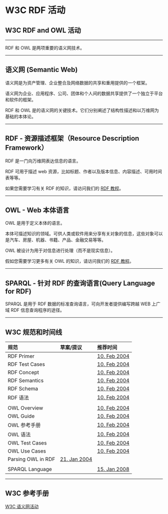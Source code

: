 # W3C RDF 活动

## W3C RDF and OWL 活动

------

RDF 和 OWL 是两项重要的语义网技术。

------

## 语义网 (Semantic Web)

语义网是为资产管理、企业整合及网络数据的共享和重用提供的一个框架。

语义网为企业、应用程序、公司、团体和个人间的数据共享提供了一个独立于平台和软件的框架。

RDF 和 OWL 是的语义网的关键技术。它们分别阐述了结构性描述和以万维网为基础的本体论。

------

## RDF - 资源描述框架（Resource Description Framework）

RDF 是一门向万维网表达信息的语言。

RDF 可用于描述 web 资源，比如标题、作者以及版本信息、内容描述、可用时间表等等。

如果您需要学习有关 RDF 的知识，请访问我们的 [RDF 教程](https://www.w3cschool.cn/rdf/rdf-tutorial.html)。

------

## OWL - Web 本体语言

OWL 是用于定义本体的语言。

本体可描述知识的领域。可供人类或软件用来分享有关对象的信息，这些对象可以是汽车、房屋、机器、书籍、产品、金融交易等等。

OWL 被设计为用于对信息进行处理（而不是现实信息）。

假如您需要学习更多有关 OWL 的知识，请访问我们的 [RDF 教程](https://www.w3cschool.cn/rdf/rdf-tutorial.html)。

------

## SPARQL - 针对 RDF 的查询语言(Query Language for RDF)

SPARQL 是用于 RDF 数据的标准查询语言，可向开发者提供编写跨越 WEB 上广域 RDF 信息查询程序的途径。

------

## W3C 规范和时间线

| 规范               | 草案/提议                                         | 推荐时间                                                  |
| :----------------- | :------------------------------------------------ | :-------------------------------------------------------- |
| RDF Primer         |                                                   | [10. Feb 2004](https://www.w3.org/TR/rdf-primer/)         |
| RDF Test Cases     |                                                   | [10. Feb 2004](https://www.w3.org/TR/rdf-testcases/)      |
| RDF Concept        |                                                   | [10. Feb 2004](https://www.w3.org/TR/rdf-concepts/)       |
| RDF Semantics      |                                                   | [10. Feb 2004](https://www.w3.org/TR/rdf-mt/)             |
| RDF Schema         |                                                   | [10. Feb 2004](https://www.w3.org/TR/rdf-schema/)         |
| RDF 语法           |                                                   | [10. Feb 2004](https://www.w3.org/TR/rdf-syntax-grammar/) |
|                    |                                                   |                                                           |
| OWL Overview       |                                                   | [10. Feb 2004](https://www.w3.org/TR/owl-features/)       |
| OWL Guide          |                                                   | [10. Feb 2004](https://www.w3.org/TR/owl-guide/)          |
| OWL 参考手册       |                                                   | [10. Feb 2004](https://www.w3.org/TR/owl-ref/)            |
| OWL 语法           |                                                   | [10. Feb 2004](https://www.w3.org/TR/owl-semantics/)      |
| OWL Test Cases     |                                                   | [10. Feb 2004](https://www.w3.org/TR/owl-test/)           |
| OWL Use Cases      |                                                   | [10. Feb 2004](https://www.w3.org/TR/webont-req/)         |
| Parsing OWL in RDF | [21. Jan 2004](https://www.w3.org/TR/owl-parsing) |                                                           |
|                    |                                                   |                                                           |
| SPARQL Language    |                                                   | [15. Jan 2008](https://www.w3.org/TR/rdf-sparql-query/)   |



------

## W3C 参考手册

[W3C 语义网活动](https://www.w3.org/2001/sw/)
